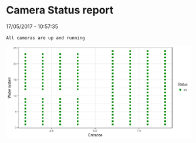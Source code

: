 Camera Status report
================
17/05/2017 - 10:57:35

    All cameras are up and running

![](camreport_files/figure-markdown_github/unnamed-chunk-2-1.png)
